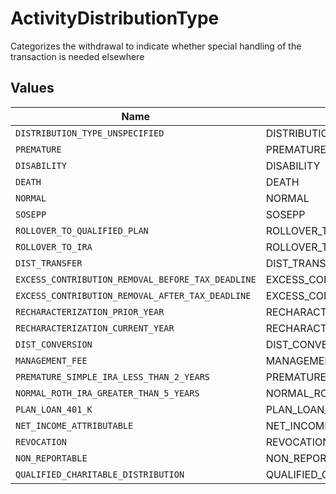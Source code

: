 # ActivityDistributionType

Categorizes the withdrawal to indicate whether special handling of the transaction is needed elsewhere


## Values

| Name                                              | Value                                             |
| ------------------------------------------------- | ------------------------------------------------- |
| `DISTRIBUTION_TYPE_UNSPECIFIED`                   | DISTRIBUTION_TYPE_UNSPECIFIED                     |
| `PREMATURE`                                       | PREMATURE                                         |
| `DISABILITY`                                      | DISABILITY                                        |
| `DEATH`                                           | DEATH                                             |
| `NORMAL`                                          | NORMAL                                            |
| `SOSEPP`                                          | SOSEPP                                            |
| `ROLLOVER_TO_QUALIFIED_PLAN`                      | ROLLOVER_TO_QUALIFIED_PLAN                        |
| `ROLLOVER_TO_IRA`                                 | ROLLOVER_TO_IRA                                   |
| `DIST_TRANSFER`                                   | DIST_TRANSFER                                     |
| `EXCESS_CONTRIBUTION_REMOVAL_BEFORE_TAX_DEADLINE` | EXCESS_CONTRIBUTION_REMOVAL_BEFORE_TAX_DEADLINE   |
| `EXCESS_CONTRIBUTION_REMOVAL_AFTER_TAX_DEADLINE`  | EXCESS_CONTRIBUTION_REMOVAL_AFTER_TAX_DEADLINE    |
| `RECHARACTERIZATION_PRIOR_YEAR`                   | RECHARACTERIZATION_PRIOR_YEAR                     |
| `RECHARACTERIZATION_CURRENT_YEAR`                 | RECHARACTERIZATION_CURRENT_YEAR                   |
| `DIST_CONVERSION`                                 | DIST_CONVERSION                                   |
| `MANAGEMENT_FEE`                                  | MANAGEMENT_FEE                                    |
| `PREMATURE_SIMPLE_IRA_LESS_THAN_2_YEARS`          | PREMATURE_SIMPLE_IRA_LESS_THAN_2_YEARS            |
| `NORMAL_ROTH_IRA_GREATER_THAN_5_YEARS`            | NORMAL_ROTH_IRA_GREATER_THAN_5_YEARS              |
| `PLAN_LOAN_401_K`                                 | PLAN_LOAN_401K                                    |
| `NET_INCOME_ATTRIBUTABLE`                         | NET_INCOME_ATTRIBUTABLE                           |
| `REVOCATION`                                      | REVOCATION                                        |
| `NON_REPORTABLE`                                  | NON_REPORTABLE                                    |
| `QUALIFIED_CHARITABLE_DISTRIBUTION`               | QUALIFIED_CHARITABLE_DISTRIBUTION                 |
